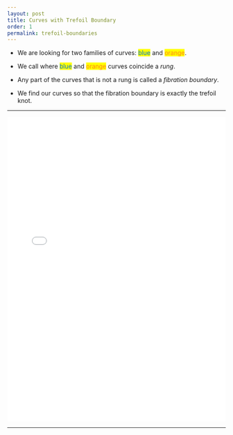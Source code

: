 ```yaml
---
layout: post
title: Curves with Trefoil Boundary
order: 1
permalink: trefoil-boundaries
---
```


* We are looking for two families of curves: <mark style="color:#0074D9">blue</mark> and <mark style="color:#FF851B">orange</mark>.

* We call where <mark style="color:#0074D9">blue</mark> and <mark style="color:#FF851B">orange</mark> curves coincide a *rung*.

* Any part of the curves that is not a rung is called a *fibration boundary*.

* We find our curves so that the fibration boundary is exactly the trefoil knot.

<hr>
<iframe src="{{site.baseurl}}/visuals/piecewisetime.html" width="100%" height="700px" seamless frameBorder="0" scrolling="no"></iframe>
<hr>
